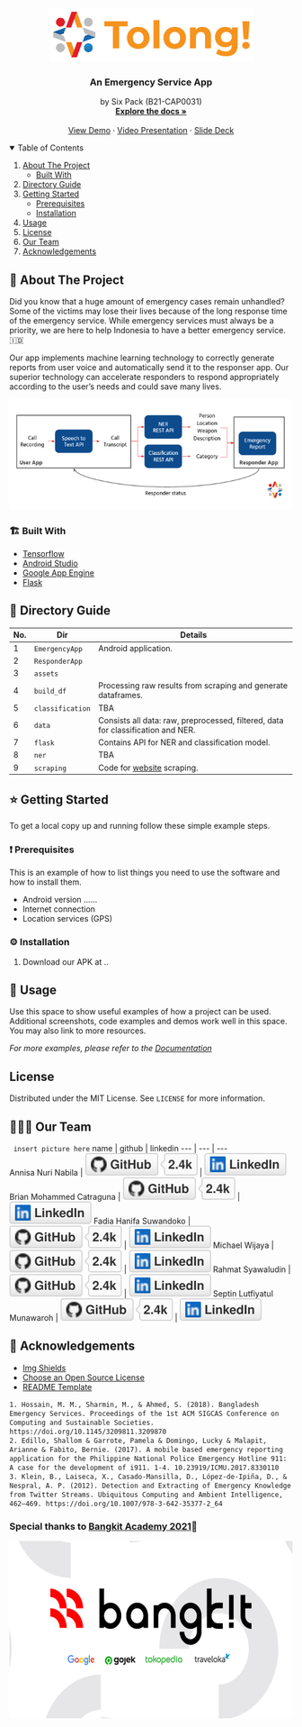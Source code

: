 <!-- PROJECT SHIELDS -->
<!--
*** I'm using markdown "reference style" links for readability.
*** Reference links are enclosed in brackets [ ] instead of parentheses ( ).
*** See the bottom of this document for the declaration of the reference variables
*** for contributors-url, forks-url, etc. This is an optional, concise syntax you may use.
*** https://www.markdownguide.org/basic-syntax/#reference-style-links
-->
<!-- [![Contributors][contributors-shield]][contributors-url]
[![Forks][forks-shield]][forks-url]
[![Stargazers][stars-shield]][stars-url]
[![Issues][issues-shield]][issues-url]
[![MIT License][license-shield]][license-url]
[![LinkedIn][linkedin-shield]][linkedin-url] -->

<!-- PROJECT LOGO -->
<br />
<p align="center">
  <a href="https://github.com/briancatraguna/SixPackTeamApp/">
    <img src="assets/logo.png" alt="Logo">
  </a>
  <h3 align="center">An Emergency Service App</h3>
  <p align="center">
    by Six Pack (B21-CAP0031)
    <br />
    <a href="https://github.com/briancatraguna/SixPackTeamApp.wiki.git"><strong>Explore the docs »</strong></a>
    <br />
    <br />
    <a href="https://github.com/briancatraguna/SixPackTeamApp/">View Demo</a>
    ·
    <a href="https://github.com/briancatraguna/SixPackTeamApp/">Video Presentation</a>
    ·
    <a href="https://bit.ly/sixpackslides">Slide Deck</a>
  </p>
</p>

<!-- TABLE OF CONTENTS -->
<details open="open">
  <summary>Table of Contents</summary>
  <ol>
    <li>
      <a href="#about-the-project">About The Project</a>
      <ul>
        <li><a href="#built-with">Built With</a></li>
      </ul>
    </li>
    <li>
      <a href="#directory-guide">Directory Guide</a>
    </li>
    <li>
      <a href="#getting-started">Getting Started</a>
      <ul>
        <li><a href="#prerequisites">Prerequisites</a></li>
        <li><a href="#installation">Installation</a></li>
      </ul>
    </li>
    <li><a href="#usage">Usage</a></li>
<!--     <li><a href="#contributing">Contributing</a></li> -->
    <li><a href="#license">License</a></li>
    <li><a href="#our-team">Our Team</a></li>
    <li><a href="#acknowledgements">Acknowledgements</a></li>
  </ol>
</details>
<!--  -->


<!-- ABOUT THE PROJECT -->
## 🎉 About The Project

Did you know that a huge amount of emergency cases remain unhandled? Some of the victims may lose their lives because of the long response time of the emergency service. While emergency services must always be a priority, we are here to help Indonesia to have a better emergency service. 🇮🇩

Our app implements machine learning technology to correctly generate reports from user voice and automatically send it to the responser app. Our superior technology can accelerate responders to respond appropriately according to the user’s needs and could save many lives.

<p align='center'>
  <a href="https://github.com/briancatraguna/SixPackTeamApp/"> <img src="assets/our-flow.png" alt="Our Flow"> </a>
</p>

### 🏗️ Built With

* [Tensorflow](https://tensorflow.com)
* [Android Studio](https://developer.android.com/studio/)
* [Google App Engine](https://cloud.google.com/appengine/)
* [Flask](https://flask.palletsprojects.com)
<!-- *  -->


<!-- DIRECTORY GUIDE -->
## 🦮 Directory Guide

No. | Dir | Details
--- | --- | ---
1 | `EmergencyApp` | Android application.
2 | `ResponderApp` | 
3 | `assets` | 
4 | `build_df` | Processing raw results from scraping and generate dataframes.
5 | `classification`| TBA
6 | `data` | Consists all data: raw, preprocessed, filtered, data for classification and NER.
7 | `flask` | Contains API for NER and classification model.
8 | `ner` | TBA
9 | `scraping` | Code for [website](https://lapor.go.id) scraping.
<!--  -->


<!-- GETTING STARTED -->
## ⭐ Getting Started

To get a local copy up and running follow these simple example steps.

### ❗ Prerequisites

This is an example of how to list things you need to use the software and how to install them.
* Android version ......
* Internet connection
* Location services (GPS)

### ⚙️ Installation
1. Download our APK at ..
<!--  -->


<!-- USAGE EXAMPLES -->
## 📱 Usage

Use this space to show useful examples of how a project can be used. Additional screenshots, code examples and demos work well in this space. You may also link to more resources.

_For more examples, please refer to the [Documentation](https://github.com/briancatraguna/SixPackTeamApp.wiki.git)_
<!--  -->

<!-- CONTRIBUTING -->
<!-- ## Contributing

Contributions are what make the open source community such an amazing place to be learn, inspire, and create. Any contributions you make are **greatly appreciated**.

1. Fork the Project
2. Create your Feature Branch (`git checkout -b feature/AmazingFeature`)
3. Commit your Changes (`git commit -m 'Add some AmazingFeature'`)
4. Push to the Branch (`git push origin feature/AmazingFeature`)
5. Open a Pull Request -->

<!-- LICENSE -->
## License

Distributed under the MIT License. See `LICENSE` for more information.
<!--  -->


<!-- OUR TEAM -->
## 🧑‍🤝‍🧑 Our Team
` insert picture here`
 name | github | linkedin 
 ---  |  ---   | ---      
 Annisa Nuri Nabila | <a href="https://github.com/annisann"> <img src="assets/github.svg" alt="GitHub"></a> | <a href="https://www.linkedin.com/in/annisann"><img src="assets/linkedin.svg" alt="LinkedIn"> </a>
Brian Mohammed Catraguna | <a href="https://github.com/briancatraguna"><img src="assets/github.svg" alt="GitHub"></a> | <a href="https://www.linkedin.com/in/"><img src="assets/linkedin.svg" alt="LinkedIn"></a>
Fadia Hanifa Suwandoko | <a href="https://github.com/fadiahanifa"><img src="assets/github.svg" alt="GitHub"></a> | <a href="https://www.linkedin.com/in/"><img src="assets/linkedin.svg" alt="LinkedIn"></a>
Michael Wijaya | <a href="https://github.com/Michael-Wijayaa"><img src="assets/github.svg" alt="GitHub"></a> | <a href="https://www.linkedin.com/in/"><img src="assets/linkedin.svg" alt="LinkedIn"></a>
Rahmat Syawaludin | <a href="https://github.com/rahmatsywldn"><img src="assets/github.svg" alt="GitHub"></a> | <a href="https://www.linkedin.com/in/rahmatsywldn"><img src="assets/linkedin.svg" alt="LinkedIn"></a>
Septin Lutfiyatul Munawaroh | <a href="https://github.com/septinlutf"><img src="assets/github.svg" alt="GitHub"></a> | <a href="https://www.linkedin.com/in/septinlutf"><img src="assets/linkedin.svg" alt="LinkedIn"></a>
<!--  -->


<!-- ACKNOWLEDGEMENTS -->
## 💌 Acknowledgements
* [Img Shields](https://shields.io)
* [Choose an Open Source License](https://choosealicense.com)
* [README Template](https://github.com/othneildrew/Best-README-Template/)

```
1. Hossain, M. M., Sharmin, M., & Ahmed, S. (2018). Bangladesh Emergency Services. Proceedings of the 1st ACM SIGCAS Conference on Computing and Sustainable Societies. https://doi.org/10.1145/3209811.3209870
2. Edillo, Shallom & Garrote, Pamela & Domingo, Lucky & Malapit, Arianne & Fabito, Bernie. (2017). A mobile based emergency reporting application for the Philippine National Police Emergency Hotline 911: A case for the development of i911. 1-4. 10.23919/ICMU.2017.8330110
3. Klein, B., Laiseca, X., Casado-Mansilla, D., López-de-Ipiña, D., & Nespral, A. P. (2012). Detection and Extracting of Emergency Knowledge from Twitter Streams. Ubiquitous Computing and Ambient Intelligence, 462–469. https://doi.org/10.1007/978-3-642-35377-2_64 
```
<p align="center">
  <h3>Special thanks to <a href="https://grow.google/intl/id_id/bangkit/">Bangkit Academy 2021</a>🤍
  </h3>
  <img src="assets/bangkit.png" alt="Bangkit Academy" height=315 width=600>
</p>
<!--  -->


<!-- MARKDOWN LINKS & IMAGES -->
<!-- https://www.markdownguide.org/basic-syntax/#reference-style-links -->
[contributors-shield]: https://img.shields.io/github/contributors/othneildrew/Best-README-Template.svg?style=for-the-badge
[contributors-url]: https://github.com/othneildrew/Best-README-Template/graphs/contributors
[forks-shield]: https://img.shields.io/github/forks/othneildrew/Best-README-Template.svg?style=for-the-badge
[forks-url]: https://github.com/othneildrew/Best-README-Template/network/members
[stars-shield]: https://img.shields.io/github/stars/othneildrew/Best-README-Template.svg?style=for-the-badge
[stars-url]: https://github.com/othneildrew/Best-README-Template/stargazers
[issues-shield]: https://img.shields.io/github/issues/othneildrew/Best-README-Template.svg?style=for-the-badge
[issues-url]: https://github.com/othneildrew/Best-README-Template/issues
[license-shield]: https://img.shields.io/github/license/othneildrew/Best-README-Template.svg?style=for-the-badge
[license-url]: https://github.com/othneildrew/Best-README-Template/blob/master/LICENSE.txt
[linkedin-shield]: https://img.shields.io/badge/-LinkedIn-black.svg?style=for-the-badge&logo=linkedin&colorB=555
[linkedin-url]: https://linkedin.com/in/othneildrew
[product-screenshot]: images/screenshot.png
